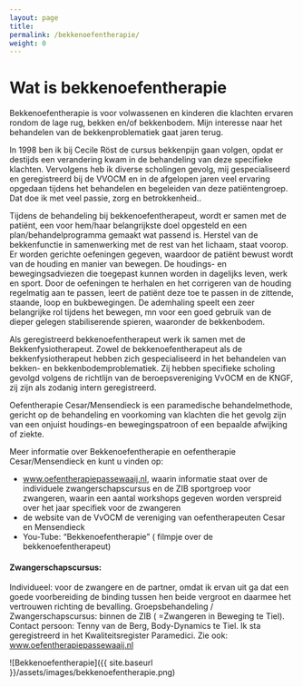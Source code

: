 ```yaml
---
layout: page
title: 
permalink: /bekkenoefentherapie/
weight: 0
---
```

# Wat is bekkenoefentherapie

Bekkenoefentherapie is voor  volwassenen en kinderen die klachten ervaren rondom de lage rug, bekken en/of bekkenbodem. Mijn interesse naar het behandelen van de bekkenproblematiek gaat jaren terug. 

In 1998 ben ik bij Cecile Röst de cursus bekkenpijn gaan volgen,  opdat er destijds een verandering kwam in de behandeling van deze specifieke klachten. Vervolgens heb ik diverse scholingen gevolg, mij gespecialiseerd en geregistreerd bij de VVOCM en in de afgelopen jaren veel ervaring opgedaan tijdens het behandelen en begeleiden van deze patiëntengroep. Dat doe ik met veel passie, zorg en betrokkenheid.. 

Tijdens de behandeling bij bekkenoefentherapeut, wordt er samen met de patiënt, een voor hem/haar belangrijkste doel opgesteld en een plan/behandelprogramma gemaakt wat passend is. Herstel van de bekkenfunctie in samenwerking met de rest van het lichaam, staat voorop. Er worden gerichte oefeningen gegeven, waardoor de patiënt bewust wordt van de houding en manier van bewegen. De houdings- en bewegingsadviezen die toegepast kunnen worden in dagelijks leven, werk en sport. Door de oefeningen te herhalen en het corrigeren van de houding regelmatig aan te passen, leert de patiënt deze toe te passen in de zittende, staande, loop en bukbewegingen. De ademhaling speelt een zeer belangrijke rol tijdens het bewegen, mn voor een goed gebruik van de dieper gelegen stabiliserende spieren, waaronder de bekkenbodem.

Als geregistreerd bekkenoefentherapeut werk ik samen met de Bekkenfysiotherapeut. Zowel de bekkenoefentherapeut als de bekkenfysiotherapeut hebben zich gespecialiseerd in het behandelen van bekken- en bekkenbodemproblematiek. Zij hebben specifieke scholing gevolgd volgens de richtlijn van de beroepsvereniging VvOCM en de KNGF, zij zijn als zodanig intern geregistreerd.

Oefentherapie Cesar/Mensendieck is een paramedische behandelmethode, gericht op de behandeling en voorkoming van klachten die het gevolg zijn van een onjuist houdings-en bewegingspatroon of een bepaalde afwijking of ziekte.

Meer informatie over Bekkenoefentherapie en oefentherapie Cesar/Mensendieck en kunt u vinden op:

- www.oefentherapiepassewaaij.nl, waarin informatie staat over de individuele zwangerschapscursus en de ZIB sportgroep voor zwangeren, waarin een aantal workshops gegeven worden verspreid over het jaar specifiek voor de zwangeren
- de website van de VvOCM de vereniging van oefentherapeuten Cesar en Mensendieck
- You-Tube: “Bekkenoefentherapie” ( filmpje over de bekkenoefentherapeut)

#### Zwangerschapscursus:
Individueel: voor de zwangere en de partner, omdat ik ervan uit ga dat een goede voorbereiding de binding tussen hen beide vergroot en daarmee het vertrouwen richting de bevalling. Groepsbehandeling / Zwangerschapscursus: binnen de ZIB ( =Zwangeren in Beweging te Tiel). Contact persoon: Tenny van de Berg, Body-Dynamics te Tiel. Ik sta geregistreerd in het Kwaliteitsregister Paramedici. Zie ook: www.oefentherapiepassewaaij.nl

![Bekkenoefentherapie]({{ site.baseurl }}/assets/images/bekkenoefentherapie.png)
